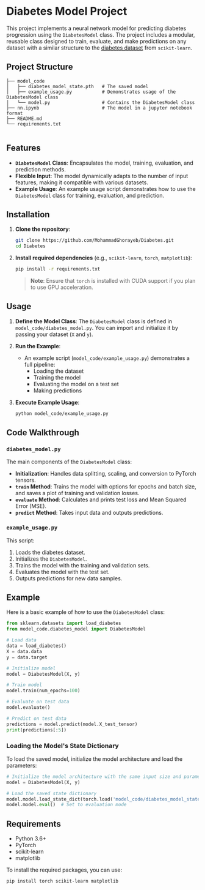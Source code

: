 
# Diabetes Model Project

This project implements a neural network model for predicting diabetes progression using the `DiabetesModel` class. The project includes a modular, reusable class designed to train, evaluate, and make predictions on any dataset with a similar structure to the [diabetes dataset](https://scikit-learn.org/stable/modules/generated/sklearn.datasets.load_diabetes.html) from `scikit-learn`.

## Project Structure

```
├── model_code
│   ├── diabetes_model_state.pth   # The saved model
│   ├── example_usage.py           # Demonstrates usage of the DiabetesModel class
│   └── model.py                   # Contains the DiabetesModel class
├── nn.ipynb                       # The model in a jupyter notebook format
├── README.md                      
└── requirements.txt


```

## Features

- **`DiabetesModel` Class**: Encapsulates the model, training, evaluation, and prediction methods.
- **Flexible Input**: The model dynamically adapts to the number of input features, making it compatible with various datasets.
- **Example Usage**: An example usage script demonstrates how to use the `DiabetesModel` class for training, evaluation, and prediction.

## Installation

1. **Clone the repository**:
    ```bash
    git clone https://github.com/MohammadGhorayeb/Diabetes.git
    cd Diabetes
    ```

2. **Install required dependencies** (e.g., `scikit-learn`, `torch`, `matplotlib`):
    ```bash
    pip install -r requirements.txt
    ```

   > **Note**: Ensure that `torch` is installed with CUDA support if you plan to use GPU acceleration. 

## Usage

1. **Define the Model Class**: The `DiabetesModel` class is defined in `model_code/diabetes_model.py`. You can import and initialize it by passing your dataset (`X` and `y`).

2. **Run the Example**:
   - An example script (`model_code/example_usage.py`) demonstrates a full pipeline:
     - Loading the dataset
     - Training the model
     - Evaluating the model on a test set
     - Making predictions

3. **Execute Example Usage**:
    ```bash
    python model_code/example_usage.py
    ```

## Code Walkthrough

### `diabetes_model.py`

The main components of the `DiabetesModel` class:

- **Initialization**: Handles data splitting, scaling, and conversion to PyTorch tensors.
- **`train` Method**: Trains the model with options for epochs and batch size, and saves a plot of training and validation losses.
- **`evaluate` Method**: Calculates and prints test loss and Mean Squared Error (MSE).
- **`predict` Method**: Takes input data and outputs predictions.

### `example_usage.py`

This script:
1. Loads the diabetes dataset.
2. Initializes the `DiabetesModel`.
3. Trains the model with the training and validation sets.
4. Evaluates the model with the test set.
5. Outputs predictions for new data samples.

## Example

Here is a basic example of how to use the `DiabetesModel` class:

```python
from sklearn.datasets import load_diabetes
from model_code.diabetes_model import DiabetesModel

# Load data
data = load_diabetes()
X = data.data
y = data.target

# Initialize model
model = DiabetesModel(X, y)

# Train model
model.train(num_epochs=100)

# Evaluate on test data
model.evaluate()

# Predict on test data
predictions = model.predict(model.X_test_tensor)
print(predictions[:5])
```

### Loading the Model's State Dictionary
To load the saved model, initialize the model architecture and load the parameters:

```python
# Initialize the model architecture with the same input size and parameters
model = DiabetesModel(X, y)

# Load the saved state dictionary
model.model.load_state_dict(torch.load('model_code/diabetes_model_state.pth'))
model.model.eval()  # Set to evaluation mode
```

## Requirements

- Python 3.6+
- PyTorch
- scikit-learn
- matplotlib

To install the required packages, you can use:

```bash
pip install torch scikit-learn matplotlib
```


